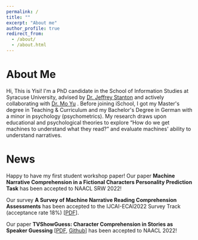 ```yaml
---
permalink: /
title: ""
excerpt: "About me"
author_profile: true
redirect_from: 
  - /about/
  - /about.html
---
```


About Me
======
Hi, This is Yisi! I'm a PhD candidate in the School of Information Studies at Syracuse University, advised by [Dr. Jeffrey Stanton](https://ischool.syr.edu/jeffrey-stanton/) and actively collaborating with [Dr. Mo Yu](https://sites.google.com/site/moyunlp/) . Before joining iSchool, I got my Master's degree in Teaching & Curriculum and my Bachelor's Degree in German with a minor in psychology (psychometrics). My research draws upon educational and psychological theories to explore “How do we get machines to understand what they read?” and evaluate machines' ability to understand narratives. 

News
======
Happy to have my first student workshop paper! Our paper __Machine Narrative Comprehension in a Fictional Characters Personality Prediction Task__ has been accepted to NAACL SRW 2022!

Our survey __A Survey of Machine Narrative Reading Comprehension Assessments__ has been accepted to the IJCAI-ECAI2022 Survey Track (acceptance rate 18%)  [<a href='https://arxiv.org/pdf/2205.00299.pdf'>PDF</a>].

Our paper __TVShowGuess: Character Comprehension in Stories as Speaker Guessing__ [<a href='https://arxiv.org/pdf/2204.07721.pdf'>PDF</a>, <a href='https://github.com/YisiSang/TVSHOWGUESS'>Github</a>] has been accepted to NAACL 2022!
